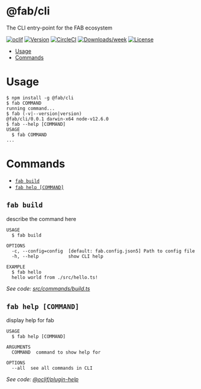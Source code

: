 @fab/cli
========

The CLI entry-point for the FAB ecosystem

[![oclif](https://img.shields.io/badge/cli-oclif-brightgreen.svg)](https://oclif.io)
[![Version](https://img.shields.io/npm/v/@fab/cli.svg)](https://npmjs.org/package/@fab/cli)
[![CircleCI](https://circleci.com/gh/fab-spec/fab/tree/master.svg?style=shield)](https://circleci.com/gh/fab-spec/fab/tree/master)
[![Downloads/week](https://img.shields.io/npm/dw/@fab/cli.svg)](https://npmjs.org/package/@fab/cli)
[![License](https://img.shields.io/npm/l/@fab/cli.svg)](https://github.com/fab-spec/fab/blob/master/package.json)

<!-- toc -->
* [Usage](#usage)
* [Commands](#commands)
<!-- tocstop -->
# Usage
<!-- usage -->
```sh-session
$ npm install -g @fab/cli
$ fab COMMAND
running command...
$ fab (-v|--version|version)
@fab/cli/0.0.1 darwin-x64 node-v12.6.0
$ fab --help [COMMAND]
USAGE
  $ fab COMMAND
...
```
<!-- usagestop -->
# Commands
<!-- commands -->
* [`fab build`](#fab-build)
* [`fab help [COMMAND]`](#fab-help-command)

## `fab build`

describe the command here

```
USAGE
  $ fab build

OPTIONS
  -c, --config=config  [default: fab.config.json5] Path to config file
  -h, --help           show CLI help

EXAMPLE
  $ fab hello
  hello world from ./src/hello.ts!
```

_See code: [src/commands/build.ts](https://github.com/fab-spec/fab/blob/v0.0.1/src/commands/build.ts)_

## `fab help [COMMAND]`

display help for fab

```
USAGE
  $ fab help [COMMAND]

ARGUMENTS
  COMMAND  command to show help for

OPTIONS
  --all  see all commands in CLI
```

_See code: [@oclif/plugin-help](https://github.com/oclif/plugin-help/blob/v2.1.6/src/commands/help.ts)_
<!-- commandsstop -->
